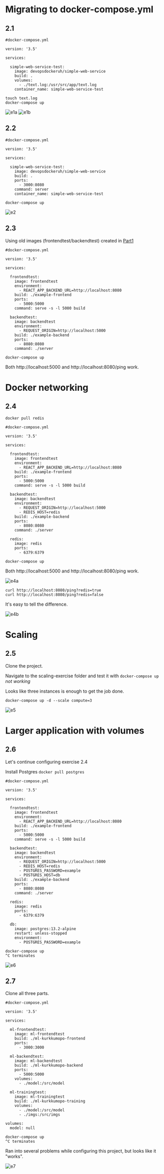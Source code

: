 # Migrating to docker-compose.yml

## 2.1

````
#docker-compose.yml

version: '3.5'

services:

  simple-web-service-test:
    image: devopsdockeruh/simple-web-service
    build: .
    volumes:
      - ./text.log:/usr/src/app/text.log
    container_name: simple-web-service-test
````

````
touch text.log
docker-compose up
````

![e1a](https://i.imgur.com/5EEuK3Y.png)
![e1b](https://i.imgur.com/XGF71lj.png)

## 2.2

````
#docker-compose.yml

version: '3.5'

services:

  simple-web-service-test:
    image: devopsdockeruh/simple-web-service
    build: .
    ports: 
      - 3000:8080
    command: server
    container_name: simple-web-service-test
````

````
docker-compose up
````

![e2](https://i.imgur.com/8o91v95.png)

## 2.3

Using old images (frontendtest/backendtest) created in [Part1](https://github.com/realclever/devops-with-docker2021/blob/main/Part1/exercises.md)

````
#docker-compose.yml

version: '3.5'

services:

  frontendtest:
    image: frontendtest
    environment:
      - REACT_APP_BACKEND_URL=http://localhost:8080
    build: ./example-frontend
    ports: 
      - 5000:5000
    command: serve -s -l 5000 build

  backendtest:
    image: backendtest
    environment:
      - REQUEST_ORIGIN=http://localhost:5000
    build: ./example-backend
    ports:
      - 8080:8080
    command: ./server  
````

````
docker-compose up
````

Both http://localhost:5000 and http://localhost:8080/ping work. 

# Docker networking

## 2.4

````
docker pull redis
````

````
#docker-compose.yml

version: '3.5'

services:

  frontendtest:
    image: frontendtest
    environment:
      - REACT_APP_BACKEND_URL=http://localhost:8080
    build: ./example-frontend
    ports: 
      - 5000:5000
    command: serve -s -l 5000 build

  backendtest:
    image: backendtest
    environment:
      - REQUEST_ORIGIN=http://localhost:5000
      - REDIS_HOST=redis
    build: ./example-backend
    ports:
      - 8080:8080
    command: ./server

  redis:
    image: redis
    ports:
      - 6379:6379 
````

````
docker-compose up
````

Both http://localhost:5000 and http://localhost:8080/ping work.

![e4a](https://i.imgur.com/KST4n2S.png)

````
curl http://localhost:8080/ping?redis=true
curl http://localhost:8080/ping?redis=false
````

It's easy to tell the difference.

![e4b](https://i.imgur.com/bPQGNzY.png)

# Scaling

## 2.5

Clone the project. 

Navigate to the scaling-exercise folder and test it with ````docker-compose up```` *not working*

Looks like three instances is enough to get the job done. 

````
docker-compose up -d --scale compute=3
````

![e5](https://i.imgur.com/lxoRPn8.png)

# Larger application with volumes

## 2.6

Let's continue configuring exercise 2.4

Install Postgres ````docker pull postgres````

````
#docker-compose.yml

version: '3.5'

services:

  frontendtest:
    image: frontendtest
    environment:
      - REACT_APP_BACKEND_URL=http://localhost:8080
    build: ./example-frontend
    ports:
      - 5000:5000
    command: serve -s -l 5000 build

  backendtest:
    image: backendtest
    environment:
      - REQUEST_ORIGIN=http://localhost:5000
      - REDIS_HOST=redis
      - POSTGRES_PASSWORD=example
      - POSTGRES_HOST=db
    build: ./example-backend
    ports:
      - 8080:8080
    command: ./server

  redis:
    image: redis
    ports:
      - 6379:6379

  db:
    image: postgres:13.2-alpine
    restart: unless-stopped
    environment:
      - POSTGRES_PASSWORD=example
````

````
docker-compose up
^C terminates
````
![e6](https://i.imgur.com/VgykBD5.png)

## 2.7

Clone all three parts. 

````
#docker-compose.yml

version: '3.5'

services:

  ml-frontendtest:
    image: ml-frontendtest
    build: ./ml-kurkkumopo-frontend
    ports:
      - 3000:3000

  ml-backendtest:
    image: ml-backendtest
    build: ./ml-kurkkumopo-backend
    ports:
      - 5000:5000
    volumes:
      - ./model:/src/model

  ml-trainingtest:
    image: ml-trainingtest
    build: ./ml-kurkkumopo-training
    volumes:
      - ./model:/src/model
      - ./imgs:/src/imgs

volumes:
  model: null
````

````
docker-compose up
^C terminates
````
Ran into several problems while configuring this project, but looks like it "works". 

![e7](https://i.imgur.com/ZCFCShb.png)

